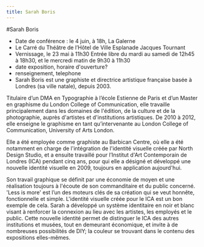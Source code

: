 ```yaml
---
title: Sarah Boris
---
```


#Sarah Boris
- Date de conférence : le 4 juin, à 18h, La Galerne
- Le Carré du Théâtre de l’Hôtel de Ville
Esplanade Jacques Tournant
- Vernissage, le 23 mai à 11h30 Entrée libre du mardi au samedi de 12h45 à 18h30, et le mercredi matin de 9h30 à 11h30
- date exposition, horaire d'ouverture?
- renseignement, telephone
- Sarah Boris est une graphiste et directrice artistique française basée à Londres (sa ville natale), depuis 2003. 

Titulaire d’un DMA en Typographie à l’école Estienne de Paris et d’un Master en graphisme du London College of Communication, elle travaille principalement dans les domaines de l'édition, de la culture et de la photographie, auprès d'artistes et d'institutions artistiques. De 2010 à 2012, elle enseigne le graphisme en tant qu’intervenante au London College of Communication, University of Arts London. 

Elle a été employée comme graphiste au Barbican Centre, où elle a été notamment en charge de l'intégration de l'identité visuelle créée par North Design Studio, et a ensuite travaillé pour l’Institut d'Art Contemporain de Londres (ICA) pendant cinq ans, pour qui elle a désigné et développé une nouvelle identité visuelle en 2009, toujours en application aujourd'hui. 

Son travail graphique se définit par une économie de moyen et une réalisation toujours à l'écoute de son commanditaire et du public concerné. 'Less is more' est l’un des moteurs clés de sa création qui se veut honnête, fonctionnelle et simple. L'identité visuelle créée pour le ICA est un bon exemple de cela. Sarah a développé un système identitaire en noir et blanc visant à renforcer la connexion au lieu avec les artistes, les employés et le public. Cette nouvelle identité permet de distinguer le ICA des autres institutions et musées, tout en demeurant économique, et invite à de nombreuses possibilités de DIY; la couleur se trouvant dans le contenu des expositions elles-mêmes.

